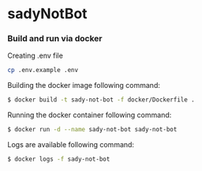 # sadyNotBot

### Build and run via docker

Creating .env file

```sh
cp .env.example .env
```

Building the docker image following command:

```sh
$ docker build -t sady-not-bot -f docker/Dockerfile .
```

Running the docker container following command:

```sh
$ docker run -d --name sady-not-bot sady-not-bot
```

Logs are available following command:

```sh
$ docker logs -f sady-not-bot
```